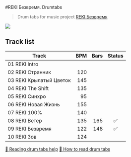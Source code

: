 #REKI Безвремя. Drumtabs
>Drum tabs for music project [REKI Безвремя](https://vk.com/rekiproject)

![](https://pp.vk.me/c624126/v624126388/9f6fa/TkeHYiSCY24.jpg)

## Track list
 Track                  | BPM |Bars |Status 
------------------------|----:|----:|:----:|
01 REKI Intro           |     |
02 REKI Странник        | 120 |
03 REKI Крылатый Цветок | 145 |
04 REKI The Shift       | 135 |
05 REKI Синхро          | 95  |
06 REKI Новая Жизнь     | 155 |
07 REKI 100%            | 140 |
08 REKI Ветер           | 135 | 165 |  :white_check_mark:
09 REKI Безвремя        | 122 | 148 | :white_check_mark:
10 REKI Зов             | 124 |

[:notebook: Reading drum tabs help](http://www.drumsoloartist.com/wiki/drum_techniuqes/reading_drum_tabs)
[:notebook_with_decorative_cover: How to read drum tabs](http://www.wikihow.com/Read-Drum-Tabs)

